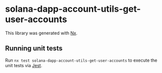 # solana-dapp-account-utils-get-user-accounts

This library was generated with [Nx](https://nx.dev).

## Running unit tests

Run `nx test solana-dapp-account-utils-get-user-accounts` to execute the unit tests via [Jest](https://jestjs.io).
